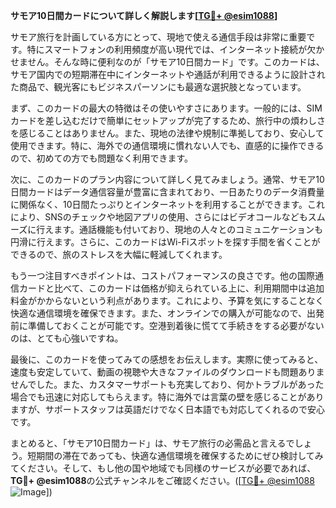 **サモア10日間カードについて詳しく解説します[[TG💪+ @esim1088](https://t.me/s/esim1088)]**

サモア旅行を計画している方にとって、現地で使える通信手段は非常に重要です。特にスマートフォンの利用頻度が高い現代では、インターネット接続が欠かせません。そんな時に便利なのが「サモア10日間カード」です。このカードは、サモア国内での短期滞在中にインターネットや通話が利用できるように設計された商品で、観光客にもビジネスパーソンにも最適な選択肢となっています。

まず、このカードの最大の特徴はその使いやすさにあります。一般的には、SIMカードを差し込むだけで簡単にセットアップが完了するため、旅行中の煩わしさを感じることはありません。また、現地の法律や規制に準拠しており、安心して使用できます。特に、海外での通信環境に慣れない人でも、直感的に操作できるので、初めての方でも問題なく利用できます。

次に、このカードのプラン内容について詳しく見てみましょう。通常、サモア10日間カードはデータ通信容量が豊富に含まれており、一日あたりのデータ消費量に関係なく、10日間たっぷりとインターネットを利用することができます。これにより、SNSのチェックや地図アプリの使用、さらにはビデオコールなどもスムーズに行えます。通話機能も付いており、現地の人々とのコミュニケーションも円滑に行えます。さらに、このカードはWi-Fiスポットを探す手間を省くことができるので、旅のストレスを大幅に軽減してくれます。

もう一つ注目すべきポイントは、コストパフォーマンスの良さです。他の国際通信カードと比べて、このカードは価格が抑えられている上に、利用期間中は追加料金がかからないという利点があります。これにより、予算を気にすることなく快適な通信環境を確保できます。また、オンラインでの購入が可能なので、出発前に準備しておくことが可能です。空港到着後に慌てて手続きをする必要がないのは、とても心強いですね。

最後に、このカードを使ってみての感想をお伝えします。実際に使ってみると、速度も安定していて、動画の視聴や大きなファイルのダウンロードも問題ありませんでした。また、カスタマーサポートも充実しており、何かトラブルがあった場合でも迅速に対応してもらえます。特に海外では言葉の壁を感じることがありますが、サポートスタッフは英語だけでなく日本語でも対応してくれるので安心です。

まとめると、「サモア10日間カード」は、サモア旅行の必需品と言えるでしょう。短期間の滞在であっても、快適な通信環境を確保するためにぜひ検討してみてください。そして、もし他の国や地域でも同様のサービスが必要であれば、**TG💪+ @esim1088**の公式チャンネルをご確認ください。([[TG💪+ @esim1088](https://t.me/s/esim1088) ![Image](https://i.postimg.cc/Y0z9fWf4/image.png)])